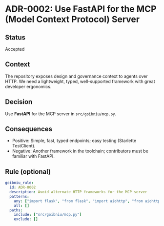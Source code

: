 # ADR-0002: Use FastAPI for the MCP (Model Context Protocol) Server

## Status
Accepted

## Context
The repository exposes design and governance context to agents over HTTP. We
need a lightweight, typed, well-supported framework with great developer
ergonomics.

## Decision
Use **FastAPI** for the MCP server in `src/goibniu/mcp.py`.

## Consequences
- Positive: Simple, fast, typed endpoints; easy testing (Starlette TestClient).
- Negative: Another framework in the toolchain; contributors must be familiar
  with FastAPI.

## Rule (optional)
```yaml
goibniu_rule:
  id: ADR-0002
  description: Avoid alternate HTTP frameworks for the MCP server
  patterns:
    any: ["import flask", "from flask", "import aiohttp", "from aiohttp", "import bottle", "from bottle"]
    all: []
  paths:
    include: ["src/goibniu/mcp.py"]
    exclude: []
